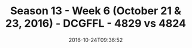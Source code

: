 ---
title: Season 13 - Week 6 (October 21 & 23, 2016) - DCGFFL - 4829 vs 4824
teams_score:
- team: 4829
  score:
- team: 4824
  score: 29
mvp: A. Ross (Vegas); G. Carter (Power Blue)
game-ball: A. Smith (Vegas); TJ Baggett (Power Blue)
season: 13
week: 6
date: '2016-10-24T09:36:52'
pageid: season-13-week-6-october-21-23-2016-4829-vs-4824
---